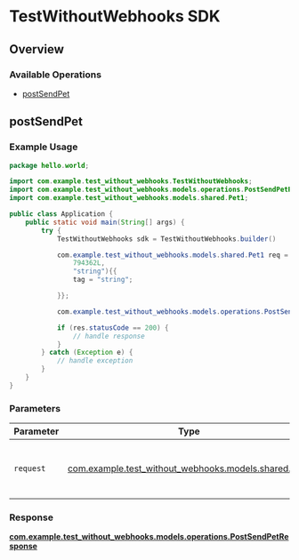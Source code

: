 # TestWithoutWebhooks SDK


## Overview

### Available Operations

* [postSendPet](#postsendpet)

## postSendPet

### Example Usage

```java
package hello.world;

import com.example.test_without_webhooks.TestWithoutWebhooks;
import com.example.test_without_webhooks.models.operations.PostSendPetResponse;
import com.example.test_without_webhooks.models.shared.Pet1;

public class Application {
    public static void main(String[] args) {
        try {
            TestWithoutWebhooks sdk = TestWithoutWebhooks.builder()            .build();

            com.example.test_without_webhooks.models.shared.Pet1 req = new Pet1(
                794362L,
                "string"){{
                tag = "string";

            }};

            com.example.test_without_webhooks.models.operations.PostSendPetResponse res = sdk.postSendPet(req);

            if (res.statusCode == 200) {
                // handle response
            }
        } catch (Exception e) {
            // handle exception
        }
    }
}
```

### Parameters

| Parameter                                                                           | Type                                                                                | Required                                                                            | Description                                                                         |
| ----------------------------------------------------------------------------------- | ----------------------------------------------------------------------------------- | ----------------------------------------------------------------------------------- | ----------------------------------------------------------------------------------- |
| `request`                                                                           | [com.example.test_without_webhooks.models.shared.Pet1](../../models/shared/Pet1.md) | :heavy_check_mark:                                                                  | The request object to use for the request.                                          |


### Response

**[com.example.test_without_webhooks.models.operations.PostSendPetResponse](../../models/operations/PostSendPetResponse.md)**

